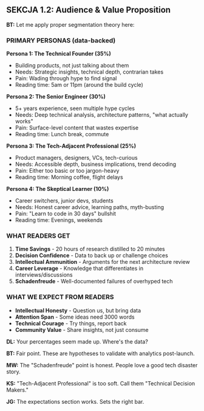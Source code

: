 ## SEKCJA 1.2: Audience & Value Proposition

**BT:** Let me apply proper segmentation theory here:

### PRIMARY PERSONAS (data-backed)

**Persona 1: The Technical Founder (35%)**
- Building products, not just talking about them
- Needs: Strategic insights, technical depth, contrarian takes
- Pain: Wading through hype to find signal
- Reading time: 5am or 11pm (around the build cycle)

**Persona 2: The Senior Engineer (30%)**  
- 5+ years experience, seen multiple hype cycles
- Needs: Deep technical analysis, architecture patterns, "what actually works"
- Pain: Surface-level content that wastes expertise
- Reading time: Lunch break, commute

**Persona 3: The Tech-Adjacent Professional (25%)**
- Product managers, designers, VCs, tech-curious
- Needs: Accessible depth, business implications, trend decoding
- Pain: Either too basic or too jargon-heavy
- Reading time: Morning coffee, flight delays

**Persona 4: The Skeptical Learner (10%)**
- Career switchers, junior devs, students
- Needs: Honest career advice, learning paths, myth-busting
- Pain: "Learn to code in 30 days" bullshit
- Reading time: Evenings, weekends

### WHAT READERS GET
1. **Time Savings** - 20 hours of research distilled to 20 minutes
2. **Decision Confidence** - Data to back up or challenge choices
3. **Intellectual Ammunition** - Arguments for the next architecture review
4. **Career Leverage** - Knowledge that differentiates in interviews/discussions
5. **Schadenfreude** - Well-documented failures of overhyped tech

### WHAT WE EXPECT FROM READERS
- **Intellectual Honesty** - Question us, but bring data
- **Attention Span** - Some ideas need 3000 words
- **Technical Courage** - Try things, report back
- **Community Value** - Share insights, not just consume

**DL:** Your percentages seem made up. Where's the data?

**BT:** Fair point. These are hypotheses to validate with analytics post-launch.

**MW:** The "Schadenfreude" point is honest. People love a good tech disaster story.

**KS:** "Tech-Adjacent Professional" is too soft. Call them "Technical Decision Makers."

**JG:** The expectations section works. Sets the right bar.
